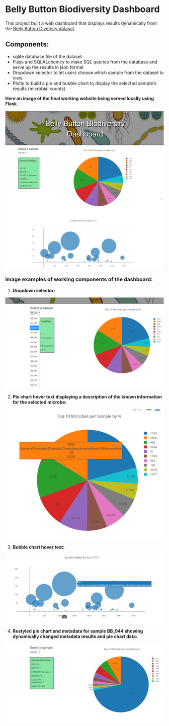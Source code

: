 # Belly Button Biodiversity Dashboard

This project built a web dashboard that displays results dynamically from the [Belly Button Diveristy dataset](http://robdunnlab.com/projects/belly-button-biodiversity/).

## Components:
* sqlite database file of the dataset
* Flask and SQLALchemcy to make SQL queries from the database and serve up the results in json format
* Dropdown selector to let users choose which sample from the dataset to view
* Plotly to build a pie and bubble chart to display the selected sample's results (microbial counts)

__Here an image of the final working website being served locally using Flask.__

![web display image](images/screen.jpg)

### Image examples of working components of the dashboard:

1. __Dropdown selector:__

![dropdown selector](images/selector.jpg)


2. __Pie chart hover text displaying a description of the known information for the selected microbe:__

![pie chart hover](images/pie-hover.jpg)


3. __Bubble chart hover text:__

![bubble chart hover](images/bubble_hover.jpg)


4. __Restyled pie chart and metadata for sample BB_944 showing dynamically changed metadata results and pie chart data:__

![dynamically changed results](images/sample_change.jpg)

